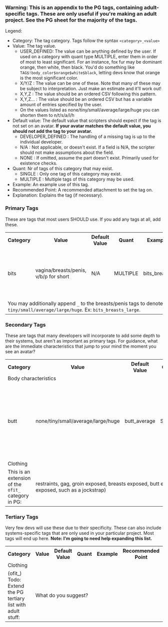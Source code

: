 ### Warning: This is an appendix to the PG tags, containing adult-specific tags. These are only useful if you're making an adult project. See the PG sheet for the majority of the tags.

Legend:
- Category: The tag category. Tags follow the syntax `<category>_<value>`
- Value: The tag value.
  - USER_DEFINED: The value can be anything defined by the user. If used on a category with quant type MULTIPLE, enter them in order of most to least significant. For an instance, fox fur may be dominant orange, then white, then black. You'd do something like `TAG$!body_color$orange$white$black`, letting devs know that orange is the most significant color.
  - X/Y/Z : The value can be one of these. Note that many of these may be subject to interpretation. Just make an estimate and it'll work out!
  - X,Y,Z : The value should be an ordered CSV following this pattern.
  - X,Y,Z... : The value should be an ordered CSV but has a variable amount of entries specified by the user.
  - On the values listed as none/tiny/small/average/large/huge you can shorten them to n/t/s/a/l/h
- Default value: The default value that scripters should expect if the tag is not set on an avatar. **If your avatar matches the default value, you should not add the tag to your avatar.**
  - DEVELOPER_DEFINED : The handling of a missing tag is up to the individual developer.
  - N/A : Not applicable, or doesn't exist. If a field is N/A, the scripter should not make assumptions about the field.
  - NONE : If omitted, assume the part doesn't exist. Primarily used for existence checks.
- Quant: Nr of tags of this category that may exist.
  - SINGLE : Only one tag of this category may exist.
  - MULTIPLE : Multiple tags of this category may be used.
- Example: An example use of this tag.
- Recommended Point: A recommended attachment to set the tag on.
- Explanation: Explains the tag (if necessary).


### Primary Tags
These are tags that most users SHOULD use. If you add any tags at all, add these.

<table>
 
  <tr><th>Category</th><th>Value</th><th>Default Value</th><th>Quant</th><th>Example</th><th>Recommended Point</th><th>Comment</th></tr>

  <tr> <td>bits</td> <td>vagina/breasts/penis, v/b/p for short</td> <td>N/A</td> <td>MULTIPLE</td> <td>bits_breasts</td> <td>Body</td> <td>Devs should only check the first character of the genitals.</td> </tr>
  <tr><td colspan="7">You may additionally append <code>_<size></size></code> to the breasts/penis tags to denote size. Viable size values are <code>tiny/small/average/large/huge</code>. Ex: <code>bits_breasts_large</code>.</td></tr>

</table>


### Secondary Tags
These are tags that many developers will incorporate to add some depth to their systems, but aren't as important as primary tags. For guidance, what are the immediate characteristics that jump to your mind the moment you see an avatar?

<!-- 
  <tr> <td>category</td> <td>value</td> <td>default</td> <td>quant</td> <td>ex</td> <td>point</td> <td>expl</td> </tr> 
-->

<table>
  
  <tr><th>Category</th><th>Value</th><th>Default Value</th><th>Quant</th><th>Example</th><th>Recommended Point</th><th>Comment</th></tr>


  <tr><td colspan="7">Body characteristics</td></tr>
  <tr> <td>butt</td> <td>none/tiny/small/average/large/huge</td> <td>butt_average</td> <td>SINGLE</td> <td>butt_none</td> <td>Body</td> <td>Sets butt size. Comes with a "none" setting for avatars such as slimes, robots etc.</td> </tr>

  
  <tr><td colspan="7">Clothing</td></tr>
  <tr> <td>This is an extension of the <code>ofit_</code> category in PG:</td> <td colspan="6">
    restraints, gag, groin exposed, breasts exposed, butt exposed (if your clothing leaves certain parts exposed, such as a jockstrap)
  </td> </tr>
  
</table>



### Tertiary Tags
Very few devs will use these due to their specificity. These can also include systems-specific tags that are only used in your particular project. Most tags will end up here. **Note: I'm going to need help expanding this list.**

<table>
  
  <tr><th>Category</th><th>Value</th><th>Default Value</th><th>Quant</th><th>Example</th><th>Recommended Point</th><th>Explanation</th></tr>

  <!--
  <tr><td colspan="7">Body characteristics</td></tr>
  <tr> <td>hair_color</td> <td>USER_DEFINED</td> <td>N/A</td> <td>MULTIPLE</td> <td>hair_color_black</td> <td>Hair</td> <td>Name of the color of your hair.</td> </tr>
  -->
  
  <tr><td colspan="7">Clothing</td></tr>
  <tr> <td>(ofit_) Todo: Extend the PG tertiary list with adult stuff:</td> <td colspan="6">
    What do you suggest?
  </td> </tr>
  
  
</table>


